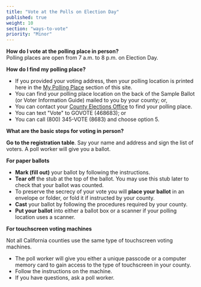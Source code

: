 ```yaml
---
title: "Vote at the Polls on Election Day"
published: true
weight: 10
section: "ways-to-vote"
priority: "Minor"
---
```

**How do I vote at the polling place in person?**  
Polling places are open from 7 a.m. to 8 p.m. on Election Day.  

**How do I find my polling place?**   
- If you provided your voting address, then your polling location is printed here in the [My Polling Place](#section-my-polling-place) section of this site.  
- You can find your polling place location on the back of the Sample Ballot (or Voter Information Guide) mailed to you by your county; or,  
- You can contact your [County Elections Office](http://www.sos.ca.gov/elections/voting-resources/county-elections-offices/) to find your polling place.  
- You can text "Vote" to GOVOTE (468683); or  
- You can call (800) 345-VOTE (8683) and choose option 5.  

**What are the basic steps for voting in person?**  

**Go to the registration table**. Say your name and address and sign the list of voters. A poll worker will give you a ballot.  

**For paper ballots**  
 - **Mark (fill out)** your ballot by following the instructions.  
 - **Tear off** the stub at the top of the ballot. You may use this stub later to check that your ballot was counted.  
 - To preserve the secrecy of your vote you will **place your ballot** in an envelope or folder, or fold it if instructed by your county.  
 - **Cast** your ballot by following the procedures required by your county.  
 - **Put your ballot** into either a ballot box or a scanner if your polling location uses a scanner.  

**For touchscreen voting machines**  

Not all California counties use the same type of touchscreen voting machines.  
 - The poll worker will give you either a unique passcode or a computer memory card to gain access to the type of touchscreen in your county.  
 - Follow the instructions on the machine.  
 - If you have questions, ask a poll worker.
